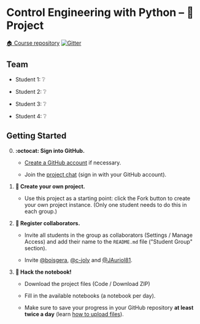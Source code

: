 # Control Engineering with Python – 🚀 Project

[:house: Course repository](https://github.com/boisgera/control-engineering-with-python)
[![Gitter](https://badges.gitter.im/control-engineering-with-python-project-2021-2022/community.svg)](https://gitter.im/control-engineering-with-python-project-2021-2022/community?utm_source=badge&utm_medium=badge&utm_campaign=pr-badge)

## Team

<!-- 🖥 Teams meeting URL: ❔ -->

  - Student 1: ❔

  - Student 2: ❔

  - Student 3: ❔

  - Student 4: ❔

## Getting Started

  0. **:octocat: Sign into GitHub.**   
     
     - [Create a GitHub account](https://github.com/join) if necessary.
     
     - Join the [project chat](https://gitter.im/control-engineering-with-python-project-2021-2022/community?utm_source=share-link&utm_medium=link&utm_campaign=share-link)
     (sign in with your GitHub account).

  1. **🎉 Create your own project.**  
     
     - Use this project as a starting point: 
       click the Fork button to create your own project instance.
       (Only one student needs to do this in each group.)

  2. **👥 Register collaborators.**  
    
       - Invite all students in the group as collaborators (Settings / Manage Access)
         and add their name to the `README.md` file ("Student Group" section).

       - Invite [@boisgera](https://github.com/boisgera), 
        [@c-joly](https://github.com/c-joly) and [@JAuriol81](https://github.com/JAuriol81). 

  3. **📔 Hack the notebook!**  
     
     - Download the project files (Code / Download ZIP) 
     
     - Fill in the available notebooks (a notebook per day).

     - Make sure to save your progress in your GitHub repository **at least twice
     a day** (learn [how to upload files](https://docs.github.com/en/github/managing-files-in-a-repository/adding-a-file-to-a-repository)).
